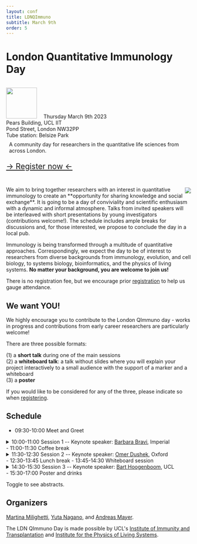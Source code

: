 ```yaml
---
layout: conf
title: LDNQImmuno
subtitle: March 9th
order: 5
---
```


<div class="titlebox">
  <h1>
  London Quantitative Immunology Day
  </h1>
  <div class="box">
  <img style="width:6em;margin-left:0;margin-top:1em;margin-right:1em" src="../images/ldnqimmuno.png">
  <span style="text-align:left">
    Thursday March 9th 2023 <br /> 
    Pears Building, UCL IIT <br />
    Pond Street, London NW32PP <br />
    Tube station: Belsize Park <br />
  </span>
  </div>
  <p style="margin-top:0em;padding:0.5rem">
    A community day for researchers in the quantitative life sciences from across London. <br />
  </p>
  <p style="margin-top:0em;padding-top:0em;padding-bottom:1em;font-size:150%">
   <a href="https://forms.office.com/Pages/ResponsePage.aspx?id=_oivH5ipW0yTySEKEdmlwsefyMHuSa9KkArfAHERWzNUQ0tOMlJIMElFUEVLNTM0T0RHMk9XSDZaSy4u">&rarr; Register now &larr;</a>
  </p>
</div>

<img style="max-width:55%;margin:0.2rem;padding-right:0;margin-right:0" src="../images/ldnday23.png" align="right">
We aim to bring together researchers with an interest in quantitative immunology to create an **opportunity for sharing knowledge and social exchange**. It is going to be a day of conviviality and scientific enthusiasm with a dynamic and informal atmosphere. Talks from invited speakers will be interleaved with short presentations by young investigators (contributions welcome!). The schedule includes ample breaks for discussions and, for those interested, we propose to conclude the day in a local pub.

Immunology is being transformed through a multitude of quantitative approaches. Correspondingly, we expect the day to be of interest to researchers from diverse backgrounds from immunology, evolution, and cell biology, to systems biology, bioinformatics, and the physics of living systems. **No matter your background, you are welcome to join us!**

There is no registration fee, but we encourage prior [registration](https://forms.office.com/Pages/ResponsePage.aspx?id=_oivH5ipW0yTySEKEdmlwsefyMHuSa9KkArfAHERWzNUQ0tOMlJIMElFUEVLNTM0T0RHMk9XSDZaSy4u) to help us gauge attendance.

## We want YOU!

We highly encourage you to contribute to the London QImmuno day - works in progress and contributions from early career researchers are particularly welcome!

There are three possible formats:

(1) a **short talk** during one of the main sessions  
(2) a **whiteboard talk**: a talk without slides where you will explain your project interactively to a small audience with the support of a marker and a whiteboard  
(3) a **poster** 

If you would like to be considered for any of the three, please indicate so when [registering](https://forms.office.com/Pages/ResponsePage.aspx?id=_oivH5ipW0yTySEKEdmlwsefyMHuSa9KkArfAHERWzNUQ0tOMlJIMElFUEVLNTM0T0RHMk9XSDZaSy4u).

## Schedule

- 09:30-10:00 Meet and Greet  
<details>
<summary>
10:00-11:00 Session 1  -- Keynote speaker:  <a href="https://www.imperial.ac.uk/people/b.bravi21">Barbara Bravi</a>, Imperial
</summary>
To be announced
</details>
- 11:00-11:30 Coffee break  
<details>
<summary>
11:30-12:30 Session 2 -- Keynote speaker: <a href="https://dushek.path.ox.ac.uk/">Omer Dushek</a>, Oxford
</summary>
  <h3>The discriminatory power of the T cell receptor</h3>
 <p>T cells use their T cell receptors (TCRs) to discriminate between lower-affinity self and higher-affinity non-self peptides presented on major histocompatibility complex (pMHC) antigens. Although the discriminatory power of the TCR is widely believed to be near-perfect, technical difficulties have hampered efforts to precisely quantify it. Using an accurate method for measuring very low TCR/pMHC affinities, we quantify the discriminatory power of the TCR. We find that TCR discrimination, although enhanced compared with conventional cell-surface receptors is imperfect: primary human T cells can respond to pMHC with affinities as low as KD ∼ 1 mM. The kinetic proofreading mechanism fit our data, providing the first estimates of both the time delay (2.8 s) and number of biochemical steps (2.67) that are consistent with the extraordinary sensitivity of antigen recognition. We next identify factors that can control antigen discrimination, including the accessory receptors CD2 and LFA-1. Taken together, our findings explain why self pMHC frequently induce autoimmune diseases and anti-tumour responses, and suggest ways to modify TCR discrimination for improved therapies.</p>
</details>
- 12:30-13:45 Lunch break
- 13:45-14:30 Whiteboard session  
<details>
<summary>
14:30-15:30 Session 3 -- Keynote speaker: <a href="https://www.hoogenboom-lab.com/">Bart Hoogenboom</a>, UCL
</summary>
  <h3>Physical membrane properties protect cytotoxic T cells from suicide</h3>
  <p>To eliminate virus-infected and tumour cells, cytotoxic T cells form a synapse with their target, in which they release pro-apoptotic granzymes as well as pore forming proteins called perforin. Perforin punches holes in the target membrane to facilitate cell entry for the granzymes, which next initiate a signalling cascade leading to programmed cell death (apoptosis). It has long been a mystery what protected the T cells from being targeted by the proteins they secrete to kill their targets. I will report on recent studies that have identified such self-protection mechanisms based on the physical properties of the T cell membrane. Notably, enhanced lipid order and packing reduce perforin binding, whereas externalisation of negatively charged lipids results in local deactivation of perforin. This raises the yet unanswered question if similar membrane-based protection could be used by cancer cells to evade immune killing.
  </p>
</details>
- 15:30-17:00 Poster and drinks  

Toggle to see abstracts.

## Organizers

[Martina Milighetti](https://twitter.com/martina_milig), [Yuta Nagano](https://www.yutanagano.com/), and [Andreas Mayer](https://qimmuno.com/).

The LDN QImmuno Day is made possible by UCL's [Institute of Immunity and Transplantation](https://www.ucl.ac.uk/immunity-transplantation/ucl-institute-immunity-and-transplantation) and [Institute for the Physics of Living Systems](https://www.ucl.ac.uk/physics-living-systems/institute-physics-living-systems).
